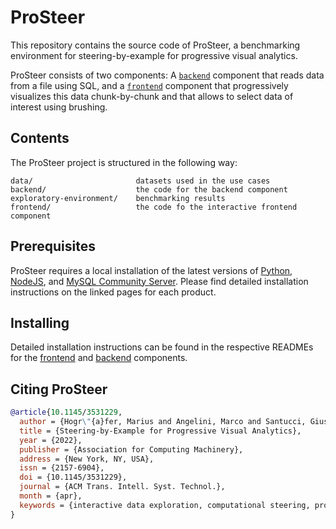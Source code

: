 # ProSteer

This repository contains the source code of ProSteer, a benchmarking environment for steering-by-example for progressive visual analytics.

ProSteer consists of two components: A [`backend`](./backend/) component that reads data from a file using SQL, and a [`frontend`](./frontend/) component that progressively visualizes this data chunk-by-chunk and that allows to select data of interest using brushing.

## Contents

The ProSteer project is structured in the following way:

```
data/                       datasets used in the use cases
backend/                    the code for the backend component
exploratory-environment/    benchmarking results
frontend/                   the code fo the interactive frontend component
```

## Prerequisites

ProSteer requires a local installation of the latest versions of [Python](https://www.python.org/downloads/), [NodeJS](https://nodejs.org/), and [MySQL Community Server](https://dev.mysql.com/downloads/mysql/5.7.html).
Please find detailed installation instructions on the linked pages for each product.


## Installing

Detailed installation instructions can be found in the respective READMEs for the [frontend](./frontend/) and [backend](./backend/) components.


## Citing ProSteer

```bib
@article{10.1145/3531229,
  author = {Hogr\"{a}fer, Marius and Angelini, Marco and Santucci, Giuseppe and Schulz, Hans-J\"{o}rg},
  title = {Steering-by-Example for Progressive Visual Analytics},
  year = {2022},
  publisher = {Association for Computing Machinery},
  address = {New York, NY, USA},
  issn = {2157-6904},
  doi = {10.1145/3531229},
  journal = {ACM Trans. Intell. Syst. Technol.},
  month = {apr},
  keywords = {interactive data exploration, computational steering, progressive computation}
}
```
